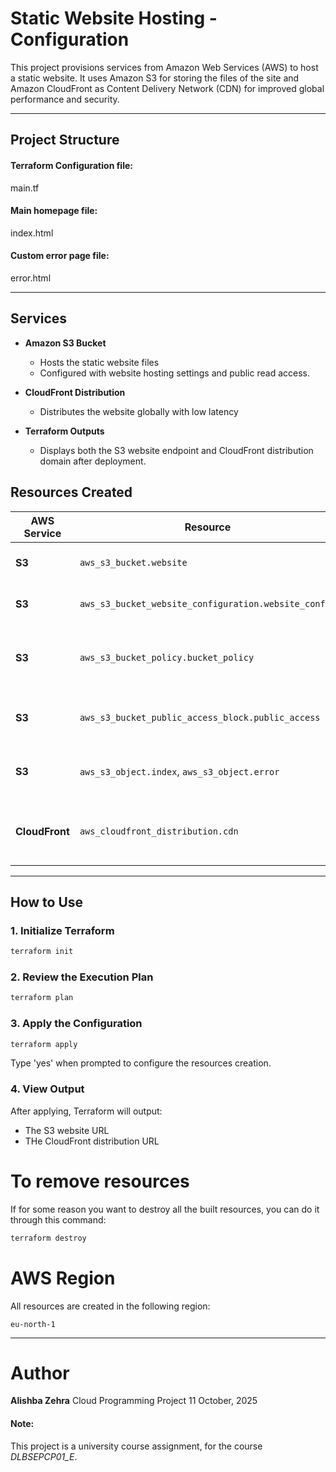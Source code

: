 # Static Website Hosting - Configuration

This project provisions services from Amazon Web Services (AWS) to host a static website. It uses Amazon S3 for storing the files of the site and Amazon CloudFront as Content Delivery Network (CDN) for improved global performance and security.

---

## Project Structure

#### Terraform Configuration file:
main.tf

#### Main homepage file:
index.html

#### Custom error page file:
error.html

---

## Services

- **Amazon S3 Bucket**
    - Hosts the static website files
    - Configured with website hosting settings and public read access.

- **CloudFront Distribution**
    - Distributes the website globally with low latency

- **Terraform Outputs**
    - Displays both the S3 website endpoint and CloudFront distribution domain after deployment.

## Resources Created

| AWS Service | Resource | Description |
|--------------|-----------|-------------|
| **S3** | `aws_s3_bucket.website` | Hosts the website content |
| **S3** | `aws_s3_bucket_website_configuration.website_config` | Defines index and error pages |
| **S3** | `aws_s3_bucket_policy.bucket_policy` | Allows public read access to website files |
| **S3** | `aws_s3_bucket_public_access_block.public_access` | Configures bucket to allow public access |
| **S3** | `aws_s3_object.index`, `aws_s3_object.error` | Uploads the HTML files to the bucket |
| **CloudFront** | `aws_cloudfront_distribution.cdn` | Speeds up content delivery through CDN |

---

## How to Use

### 1. Initialize Terraform
```bash
terraform init
```

### 2. Review the Execution Plan
```bash
terraform plan
```

### 3. Apply the Configuration
```bash
terraform apply
```
Type 'yes' when prompted to configure the resources creation.

### 4. View Output
After applying, Terraform will output:
- The S3 website URL
- THe CloudFront distribution URL

# To remove resources
If for some reason you want to destroy all the built resources, you can do it through this command:
```bash
terraform destroy
```

# AWS Region
All resources are created in the following region:
```
eu-north-1
```
---

# Author
**Alishba Zehra**
Cloud Programming Project
11 October, 2025

#### Note: 
This project is a university course assignment, for the course *DLBSEPCP01_E*.
